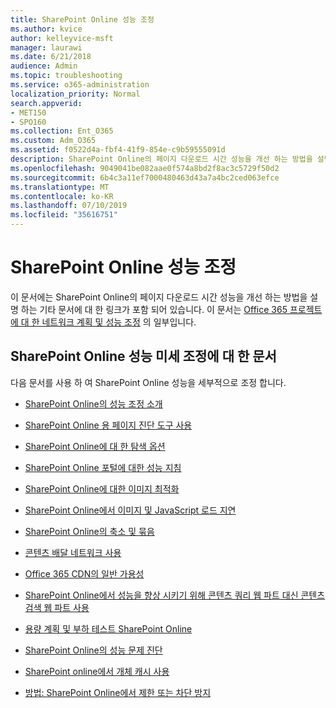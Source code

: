 ```yaml
---
title: SharePoint Online 성능 조정
ms.author: kvice
author: kelleyvice-msft
manager: laurawi
ms.date: 6/21/2018
audience: Admin
ms.topic: troubleshooting
ms.service: o365-administration
localization_priority: Normal
search.appverid:
- MET150
- SPO160
ms.collection: Ent_O365
ms.custom: Adm_O365
ms.assetid: f0522d4a-fbf4-41f9-854e-c9b59555091d
description: SharePoint Online의 페이지 다운로드 시간 성능을 개선 하는 방법을 설명 하는 기타 문서에 대 한 링크가 포함 되어 있습니다.
ms.openlocfilehash: 9049041be082aae0f574a8bd2f8ac3c5729f50d2
ms.sourcegitcommit: 6b4c3a11ef7000480463d43a7a4bc2ced063efce
ms.translationtype: MT
ms.contentlocale: ko-KR
ms.lasthandoff: 07/10/2019
ms.locfileid: "35616751"
---
```

# <a name="tune-sharepoint-online-performance"></a>SharePoint Online 성능 조정

이 문서에는 SharePoint Online의 페이지 다운로드 시간 성능을 개선 하는 방법을 설명 하는 기타 문서에 대 한 링크가 포함 되어 있습니다. 이 문서는 [Office 365 프로젝트에 대 한 네트워크 계획 및 성능 조정](https://aka.ms/tune) 의 일부입니다.
   
## <a name="articles-about-fine-tuning-sharepoint-online-performance"></a>SharePoint Online 성능 미세 조정에 대 한 문서

다음 문서를 사용 하 여 SharePoint Online 성능을 세부적으로 조정 합니다.
  
- [SharePoint Online의 성능 조정 소개](introduction-to-performance-tuning-for-sharepoint-online.md)
    
- [SharePoint Online 용 페이지 진단 도구 사용](page-diagnostics-for-spo.md)
    
- [SharePoint Online에 대 한 탐색 옵션](navigation-options-for-sharepoint-online.md)

- [SharePoint Online 포털에 대한 성능 지침](https://docs.microsoft.com/en-us/sharepoint/dev/solution-guidance/portal-performance)
    
- [SharePoint Online에 대한 이미지 최적화](image-optimization-for-sharepoint-online.md)
    
- [SharePoint Online에서 이미지 및 JavaScript 로드 지연](delay-loading-images-and-javascript-in-sharepoint-online.md)
    
- [SharePoint Online의 축소 및 묶음](minification-and-bundling-in-sharepoint-online.md)
    
- [콘텐츠 배달 네트워크 사용](using-content-delivery-networks-with-sharepoint-online.md)
    
 - [Office 365 CDN의 일반 가용성](https://dev.office.com/blogs/general-availability-of-office-365-cdn)
    
- [SharePoint Online에서 성능을 향상 시키기 위해 콘텐츠 쿼리 웹 파트 대신 콘텐츠 검색 웹 파트 사용](using-content-search-web-part-instead-of-content-query-web-part-to-improve-perfo.md)
    
- [용량 계획 및 부하 테스트 SharePoint Online](capacity-planning-and-load-testing-sharepoint-online.md)
    
- [SharePoint Online의 성능 문제 진단](diagnosing-performance-issues-with-sharepoint-online.md)
    
- [SharePoint online에서 개체 캐시 사용](using-the-object-cache-with-sharepoint-online.md)
    
- [방법: SharePoint Online에서 제한 또는 차단 방지](https://msdn.microsoft.com/en-us/library/office/dn889829.aspx)
    

